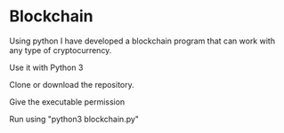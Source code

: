 # Blockchain
Using python I have developed a blockchain program that can work with any type of cryptocurrency.

Use it with Python 3

Clone or download the repository.

Give the executable permission

Run using "python3 blockchain.py"

